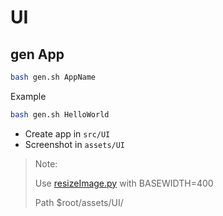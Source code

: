 # UI

## gen App

```sh
bash gen.sh AppName
```

Example

```sh
bash gen.sh HelloWorld
```

- Create app in `src/UI`
- Screenshot in `assets/UI`

> Note:
>
> Use [resizeImage.py](../scripts/resizeImage.py) with BASEWIDTH=400
>
> Path $root/assets/UI/